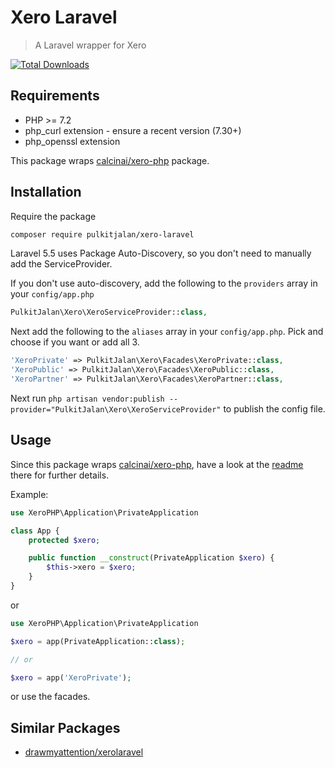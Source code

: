Xero Laravel
=============
> A Laravel wrapper for Xero

[![Total Downloads](https://img.shields.io/packagist/dt/pulkitjalan/xero-laravel.svg?style=flat-square)](https://packagist.org/packages/pulkitjalan/xero-laravel)

## Requirements

* PHP >= 7.2
* php_curl extension - ensure a recent version (7.30+)
* php_openssl extension

This package wraps [calcinai/xero-php](https://github.com/calcinai/xero-php) package.

## Installation

Require the package

```sh
composer require pulkitjalan/xero-laravel
```

Laravel 5.5 uses Package Auto-Discovery, so you don't need to manually add the ServiceProvider.

If you don't use auto-discovery, add the following to the `providers` array in your `config/app.php`

```php
PulkitJalan\Xero\XeroServiceProvider::class,
```

Next add the following to the `aliases` array in your `config/app.php`. Pick and choose if you want or add all 3.

```php
'XeroPrivate' => PulkitJalan\Xero\Facades\XeroPrivate::class,
'XeroPublic' => PulkitJalan\Xero\Facades\XeroPublic::class,
'XeroPartner' => PulkitJalan\Xero\Facades\XeroPartner::class,
```

Next run `php artisan vendor:publish --provider="PulkitJalan\Xero\XeroServiceProvider"` to publish the config file.

## Usage

Since this package wraps [calcinai/xero-php](https://github.com/calcinai/xero-php), have a look at the [readme](https://github.com/calcinai/xero-php) there for further details.

Example:

```php
use XeroPHP\Application\PrivateApplication

class App {
    protected $xero;

    public function __construct(PrivateApplication $xero) {
        $this->xero = $xero;
    }
}
```

or

```php
use XeroPHP\Application\PrivateApplication

$xero = app(PrivateApplication::class);

// or

$xero = app('XeroPrivate');
```

or use the facades.

## Similar Packages

* [drawmyattention/xerolaravel](https://github.com/amochohan/xerolaravel)
